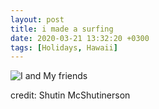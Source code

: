 ```yaml
---
layout: post
title: i made a surfing
date: 2020-03-21 13:32:20 +0300
tags: [Holidays, Hawaii]
---
```


![I and My friends]({{site.baseurl}}/assets/img/we-in-rest.jpg)

credit: Shutin McShutinerson
